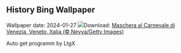 ## History Bing Wallpaper
Wallpaper date: 2024-01-27
![](https://www.bing.com/th?id=OHR.VeniceMask_IT-IT8837676102_UHD.jpg&w=1000)Download: [Maschera al Carnevale di Venezia, Veneto, Italia (© Neyya/Getty Images)](https://www.bing.com/th?id=OHR.VeniceMask_IT-IT8837676102_UHD.jpg)

Auto get programm by LtgX
